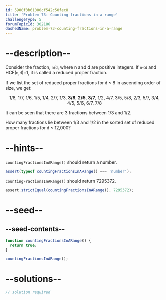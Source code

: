 ```yaml
---
id: 5900f3b61000cf542c50fec8
title: 'Problem 73: Counting fractions in a range'
challengeType: 5
forumTopicId: 302186
dashedName: problem-73-counting-fractions-in-a-range
---
```


# --description--

Consider the fraction, `n`/`d`, where n and d are positive integers. If `n`&lt;`d` and HCF(`n`,`d`)=1, it is called a reduced proper fraction.

If we list the set of reduced proper fractions for `d` ≤ 8 in ascending order of size, we get:

<div style='text-align: center;'>1/8, 1/7, 1/6, 1/5, 1/4, 2/7, 1/3, <strong>3/8</strong>, <strong>2/5</strong>, <strong>3/7</strong>, 1/2, 4/7, 3/5, 5/8, 2/3, 5/7, 3/4, 4/5, 5/6, 6/7, 7/8</div>

It can be seen that there are 3 fractions between 1/3 and 1/2.

How many fractions lie between 1/3 and 1/2 in the sorted set of reduced proper fractions for `d` ≤ 12,000?

# --hints--

`countingFractionsInARange()` should return a number.

```js
assert(typeof countingFractionsInARange() === 'number');
```

`countingFractionsInARange()` should return 7295372.

```js
assert.strictEqual(countingFractionsInARange(), 7295372);
```

# --seed--

## --seed-contents--

```js
function countingFractionsInARange() {
  return true;
}

countingFractionsInARange();
```

# --solutions--

```js
// solution required
```
